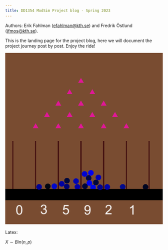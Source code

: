 ```yaml
---
title: DD1354 ModSim Project blog - Spring 2023
---
```


Authors: Erik Fahlman (efahlman@kth.se) and Fredrik Östlund (jfmos@kth.se).

This is the landing page for the project blog, here we will document the project journey post by post. Enjoy the ride!


![Screenshot](pictures/eleventh.png)

Latex: 

$X \sim Bin(n, p)$

